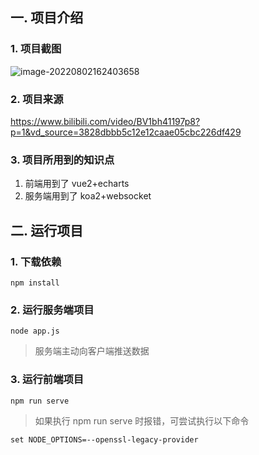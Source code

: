 

## 一. 项目介绍

### 1. 项目截图

![image-20220802162403658](C:\Users\ht\AppData\Roaming\Typora\typora-user-images\image-20220802162403658.png)

### 2. 项目来源

https://www.bilibili.com/video/BV1bh41197p8?p=1&vd_source=3828dbbb5c12e12caae05cbc226df429

### 3. 项目所用到的知识点

1. 前端用到了 vue2+echarts
2. 服务端用到了 koa2+websocket

## 二. 运行项目

### 1. 下载依赖

```
npm install
```

### 2. 运行服务端项目

```
node app.js
```

> 服务端主动向客户端推送数据

### 3. 运行前端项目

```
npm run serve
```

>如果执行 npm run serve 时报错，可尝试执行以下命令

```
set NODE_OPTIONS=--openssl-legacy-provider
```

